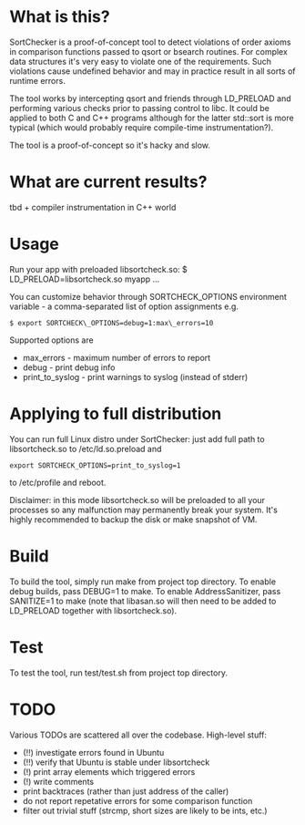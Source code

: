 # What is this?

SortChecker is a proof-of-concept tool to detect violations
of order axioms in comparison functions passed to qsort
or bsearch routines. For complex data structures it's very
easy to violate one of the requirements. Such violations cause
undefined behavior and may in practice result in all sorts
of runtime errors.

The tool works by intercepting qsort and friends through LD\_PRELOAD
and performing various checks prior to passing control to libc.
It could be applied to both C and C++ programs although for the
latter std::sort is more typical (which would probably require
compile-time instrumentation?).

The tool is a proof-of-concept so it's hacky and slow.

# What are current results?

tbd + compiler instrumentation in C++ world

# Usage

Run your app with preloaded libsortcheck.so:
 $ LD\_PRELOAD=libsortcheck.so myapp ...

You can customize behavior through SORTCHECK\_OPTIONS environment
variable - a comma-separated list of option assignments e.g.

```
$ export SORTCHECK\_OPTIONS=debug=1:max\_errors=10
```

Supported options are
* max\_errors - maximum number of errors to report
* debug - print debug info
* print\_to\_syslog - print warnings to syslog (instead of stderr)

# Applying to full distribution

You can run full Linux distro under SortChecker: just add
full path to libsortcheck.so to /etc/ld.so.preload and

```
export SORTCHECK_OPTIONS=print_to_syslog=1
```

to /etc/profile and reboot.

Disclaimer: in this mode libsortcheck.so will be preloaded to
all your processes so any malfunction may permanently break your
system. It's highly recommended to backup the disk or make
snapshot of VM.

# Build

To build the tool, simply run make from project top directory.
To enable debug builds, pass DEBUG=1 to make.
To enable AddressSanitizer, pass SANITIZE=1 to make
(note that libasan.so will then need to be added to LD\_PRELOAD
together with libsortcheck.so).

# Test

To test the tool, run test/test.sh from project top directory.

# TODO

Various TODOs are scattered all over the codebase.
High-level stuff:
* (!!) investigate errors found in Ubuntu
* (!!) verify that Ubuntu is stable under libsortcheck
* (!) print array elements which triggered errors
* (!) write comments
* print backtraces (rather than just address of the caller)
* do not report repetative errors for some comparison function
* filter out trivial stuff (strcmp, short sizes are likely to be ints, etc.)

